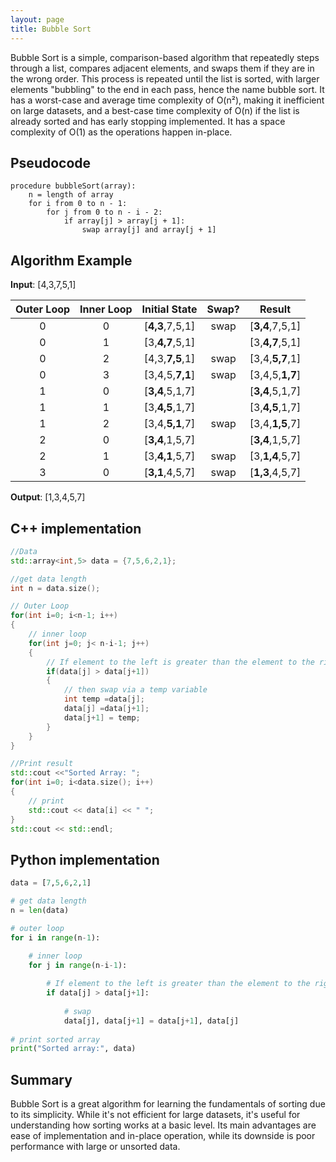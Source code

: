 ```yaml
---
layout: page
title: Bubble Sort
---
```

Bubble Sort is a simple, comparison-based algorithm that repeatedly steps through a list, compares adjacent elements, and swaps them if they are in the wrong order. 
This process is repeated until the list is sorted, with larger elements "bubbling" to the end in each pass, hence the name bubble sort. 
It has a worst-case and average time complexity of O(n²), making it inefficient on large datasets, and a best-case time complexity of O(n) if the list is already sorted and has early stopping implemented. 
It has a space complexity of O(1) as the operations happen in-place.

## Pseudocode
```
procedure bubbleSort(array):
    n = length of array
    for i from 0 to n - 1:
        for j from 0 to n - i - 2:
            if array[j] > array[j + 1]:
                swap array[j] and array[j + 1]
```
## Algorithm Example
**Input**: [4,3,7,5,1]

| Outer Loop  | Inner Loop | Initial State | Swap? |   Result          |
|:-----------:|:----------:|:-------------:|:-----:|-------------|
|      0      |      0     |  [**4,3**,7,5,1]  |  swap | [**3,4**,7,5,1] |
|      0      |      1     |  [3,**4,7**,5,1]  |       | [3,**4,7**,5,1] |
|      0      |      2     |  [4,3,**7,5**,1]  |  swap | [3,4,**5,7**,1] |
|      0      |      3     |  [3,4,5,**7,1**]  |  swap | [3,4,5,**1,7**] |
|      1      |      0     |  [**3,4**,5,1,7]  |       | [**3,4**,5,1,7] |
|      1      |      1     |  [3,**4,5**,1,7]  |       | [3,**4,5**,1,7] |
|      1      |      2     |  [3,4,**5,1**,7]  |  swap | [3,4,**1,5**,7] |
|      2      |      0     |  [**3,4**,1,5,7]  |       | [**3,4**,1,5,7] |
|      2      |      1     |  [3,**4,1**,5,7]  |  swap | [3,**1,4**,5,7] |
|      3      |      0     |  [**3,1**,4,5,7]  |  swap | [**1,3**,4,5,7] |

**Output**: [1,3,4,5,7]

## C++ implementation
```c++
//Data
std::array<int,5> data = {7,5,6,2,1};

//get data length
int n = data.size();

// Outer Loop
for(int i=0; i<n-1; i++)
{
    // inner loop
    for(int j=0; j< n-i-1; j++)
    {
        // If element to the left is greater than the element to the right
        if(data[j] > data[j+1])
        {
            // then swap via a temp variable
            int temp =data[j];
            data[j] =data[j+1];
            data[j+1] = temp;
        }
    }
}

//Print result
std::cout <<"Sorted Array: ";
for(int i=0; i<data.size(); i++)
{
    // print
    std::cout << data[i] << " ";
}
std::cout << std::endl;
```
## Python implementation
```python
data = [7,5,6,2,1]

# get data length
n = len(data)

# outer loop
for i in range(n-1):

    # inner loop
    for j in range(n-i-1):
        
        # If element to the left is greater than the element to the right
        if data[j] > data[j+1]:
            
            # swap
            data[j], data[j+1] = data[j+1], data[j]
            
# print sorted array
print("Sorted array:", data)
```

## Summary
Bubble Sort is a great algorithm for learning the fundamentals of sorting due to its simplicity. 
While it's not efficient for large datasets, it's useful for understanding how sorting works at a basic level. 
Its main advantages are ease of implementation and in-place operation, while its downside is poor performance with large or unsorted data.



